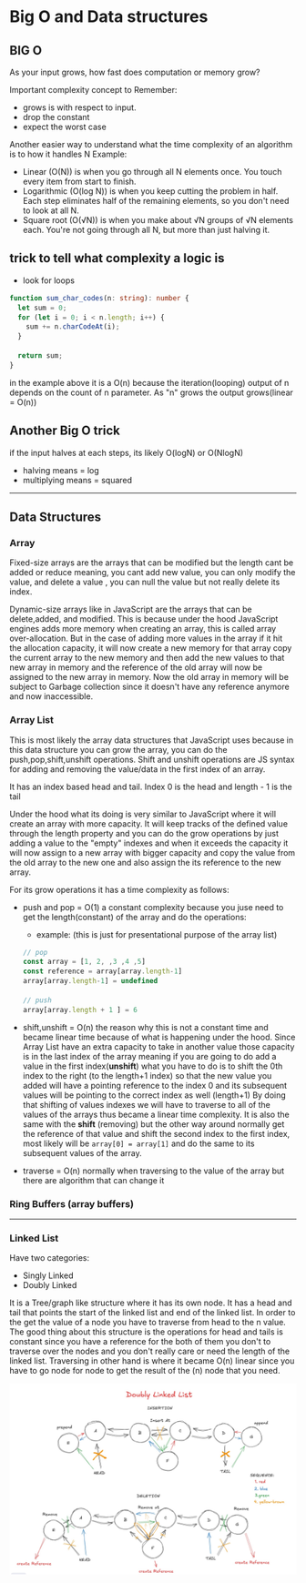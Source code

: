 # Big O and Data structures

## BIG O

As your input grows, how fast does computation or memory grow?

Important complexity concept to Remember:

- grows is with respect to input.
- drop the constant
- expect the worst case

Another easier way to understand what the time complexity of an algorithm is to how it handles N
Example:

- Linear (O(N)) is when you go through all N elements once.
  You touch every item from start to finish.
- Logarithmic (O(log N)) is when you keep cutting the problem in half.
  Each step eliminates half of the remaining elements, so you don't need to look at all N.
- Square root (O(√N)) is when you make about √N groups of √N elements each.
  You're not going through all N, but more than just halving it.

## trick to tell what complexity a logic is

- look for loops

```ts
function sum_char_codes(n: string): number {
  let sum = 0;
  for (let i = 0; i < n.length; i++) {
    sum += n.charCodeAt(i);
  }

  return sum;
}
```

in the example above it is a O(n) because the iteration(looping) output of n depends on the count of n parameter.
As "n" grows the output grows(linear = O(n))

## Another Big O trick

if the input halves at each steps, its likely O(logN) or O(NlogN)

- halving means = log
- multiplying means = squared

---

## Data Structures

### Array

Fixed-size arrays are the arrays that can be modified but the length cant be added or reduce meaning, you cant add new value, you can only modify the value, and delete a value , you can null the value but not really delete its index.

Dynamic-size arrays like in JavaScript are the arrays that can be delete,added, and modified. This is because under the hood JavaScript engines adds more memory when creating an array, this is called array over-allocation.
But in the case of adding more values in the array if it hit the allocation capacity, it will now create a new memory for that array copy the current array to the new memory and then add the new values to that new array in memory and the reference of the old array will now be assigned to the new array in memory.
Now the old array in memory will be subject to Garbage collection since it doesn't have any reference anymore and now inaccessible.

### Array List

This is most likely the array data structures that JavaScript uses because in this data structure you can grow the array, you can do the push,pop,shift,unshift operations. Shift and unshift operations are JS syntax for adding and removing the value/data in the first index of an array.

It has an index based head and tail. Index 0 is the head and length - 1 is the tail

Under the hood what its doing is very similar to JavaScript where it will create an array with more capacity. It will keep tracks of the defined value through the length property and you can do the grow operations by just adding a value to the "empty" indexes and when it exceeds the capacity it will now assign to a new array with bigger capacity and copy the value from the old array to the new one and also assign the its reference to the new array.

For its grow operations it has a time complexity as follows:

- push and pop = O(1) a constant complexity because you juse need to get the length(constant) of the array and do the operations:

  - example: (this is just for presentational purpose of the array list)

  ```JavaScript
  // pop
  const array = [1, 2, ,3 ,4 ,5]
  const reference = array[array.length-1]
  array[array.length-1] = undefined

  // push
  array[array.length + 1 ] = 6
  ```

- shift,unshift = O(n) the reason why this is not a constant time and became linear time because of what is happening under the hood. Since Array List have an extra capacity to take in another value those capacity is in the last index of the array meaning if you are going to do add a value in the first index(**unshift**) what you have to do is to shift the 0th index to the right (to the length+1 index) so that the new value you added will have a pointing reference to the index 0 and its subsequent values will be pointing to the correct index as well (length+1)
  By doing that shifting of values indexes we will have to traverse to all of the values of the arrays thus became a linear time complexity. It is also the same with the **shift** (removing) but the other way around normally get the reference of that value and shift the second index to the first index, most likely will be `array[0] = array[1]` and do the same to its subsequent values of the array.

- traverse = O(n) normally when traversing to the value of the array but there are algorithm that can change it

### Ring Buffers (array buffers)

---

### Linked List

Have two categories:

- Singly Linked
- Doubly Linked

It is a Tree/graph like structure where it has its own node. It has a head and tail that points the start of the linked list and end of the linked list. In order to the get the value of a node you have to traverse from head to the n value. The good thing about this structure is the operations for head and tails is constant since you have a reference for the both of them you don't to traverse over the nodes and you don't really care or need the length of the linked list. Traversing in other hand is where it became O(n) linear since you have to go node for node to get the result of the (n) node that you need.

![illustration for doubly linked list](./doubly-linked-list.jpg)
